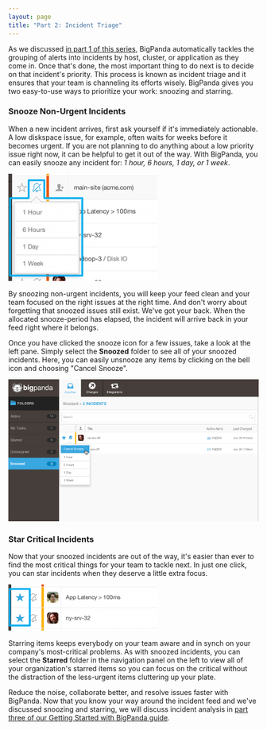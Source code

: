 ```yaml
---
layout: page
title: "Part 2: Incident Triage"
---
```


As we discussed [in part 1 of this series](getting-started-with-bigpanda-incident-feed.html), BigPanda automatically tackles the grouping of alerts into incidents by host, cluster, or application as they come in. Once that's done, the most important thing to do next is to decide on that incident's priority. This process is known as incident triage and it ensures that your team is channeling its efforts wisely. BigPanda gives you two easy-to-use ways to prioritize your work: snoozing and starring. 

### Snooze Non-Urgent Incidents

When a new incident arrives, first ask yourself if it's immediately actionable. A low diskspace issue, for example, often waits for weeks before it becomes urgent. If you are not planning to do anything about a low priority issue right now, it can be helpful to get it out of the way. With BigPanda, you can easily snooze any incident for: _1 hour, 6 hours, 1 day, or 1 week_.

![Snoozing Incidents](/media/GettingStarted.png)

By snoozing non-urgent incidents, you will keep your feed clean and your team focused on the right issues at the right time. And don't worry about forgetting that snoozed issues still exist. We've got your back. When the allocated snooze-period has elapsed, the incident will arrive back in your feed right where it belongs.

Once you have clicked the snooze icon for a few issues, take a look at the left pane.  Simply select the **Snoozed** folder to see all of your snoozed incidents. Here, you can easily unsnooze any items by clicking on the bell icon and choosing "Cancel Snooze".

![Cancel snoozed incidents in BigPanda](/media/CancelSnooze.png)

### Star Critical Incidents

Now that your snoozed incidents are out of the way, it's easier than ever to find the most critical things for your team to tackle next. In just one click, you can star incidents when they deserve a little extra focus. 

![Starring incidents](/media/Star.png)

Starring items keeps everybody on your team aware and in synch on your company's most-critical problems. As with snoozed incidents, you can select the **Starred** folder in the navigation panel on the left to view all of your organization's starred items so you can focus on the critical without the distraction of the less-urgent items cluttering up your plate. 

Reduce the noise, collaborate better, and resolve issues faster with BigPanda. Now that you know your way around the incident feed and we've discussed snoozing and starring, we will discuss incident analysis in [part three of our Getting Started with BigPanda guide](getting-started-with-bigpanda-incident-analysis.html).


